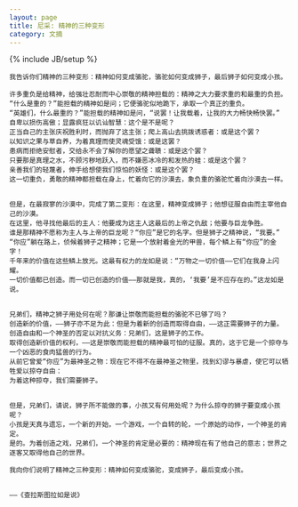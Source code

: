 ```yaml
---
layout: page
title: 尼采: 精神的三种变形
category: 文摘
---
```

{% include JB/setup %}

    我告诉你们精神的三种变形：精神如何变成骆驼，骆驼如何变成狮子，最后狮子如何变成小孩。
    
	许多重负是给精神，给强壮忍耐而中心崇敬的精神担载的：精神之大力要求重的和最重的负担。
    “什么是重的？”能担载的精神如是问；它便骆驼似地跪下，承取一个真正的重负。
    “英雄们，什么最重的？”能担载的精神如是问，“说罢！让我载着，让我的大力畅快畅快罢。”
    自卑以损伤高傲；显露疯狂以讥讪智慧：这个是不是呢？   
    正当自己的主张庆祝胜利时，而抛弃了这主张；爬上高山去挑拨诱惑者：或是这个罢？
    以知识之果与草自养，为着真理而使灵魂受饿：或是这罢？
    患病而拒绝安慰者，交给永不会了解你的愿望之聋聩：或是这个罢？
    只要那是真理之水，不顾污秽地跃入，而不嫌恶冰冷的和发热的蛙：或是这个罢？
    亲善我们的轻蔑者，伸手给想使我们惊怕的妖怪：或是这个罢？
    这一切重负，勇敢的精神都担载在身上，忙着向它的沙漠去，象负重的骆驼忙着向沙漠去一样。

	
    但是，在最寂寥的沙漠中，完成了第二变形：在这里，精神变成狮子；他想征服自由而主宰他自己的沙漠。
    在这里，他寻找他最后的主人：他要成为这主人这最后的上帝之仇敌；他要与巨龙争胜。
    谁是那精神不愿称为主人与上帝的巨龙呢？“你应”是它的名字。但是狮子之精神说，“我要。”
    “你应”躺在路上，侦候着狮子之精神；它是一个放射着金光的甲兽，每个鳞上有“你应”的金字！
    千年来的价值在这些鳞上放光。这最有权力的龙如是说：“万物之一切价值——它们在我身上闪耀。
    一切价值都已创造。而一切已创造的价值——那就是我，真的，‘我要’是不应存在的。”这龙如是说。


    兄弟们，精神之狮子用处何在呢？那谦让崇敬而能担载的骆驼不已够了吗？
    创造新的价值，——狮子亦不足为此：但是为着新的创造而取得自由，——这正需要狮子的力量。
    创造自由和一个神圣的否定以对抗义务：兄弟们，这是狮子的工作。
    取得创造新价值的权利，——这是崇敬而能担载的精神最可怕的征服。真的，这于它是一个掠夺与一个凶恶的食肉猛兽的行为。
    从前它曾爱“你应”为最神圣之物：现在它不得不在最神圣之物里，找到幻谬与暴虐，使它可以牺牲爱以掠夺自由：
    为着这种掠夺，我们需要狮子。
	
	
    但是，兄弟们，请说，狮子所不能做的事，小孩又有何用处呢？为什么掠夺的狮子要变成小孩呢？
    小孩是天真与遗忘，一个新的开始，一个游戏，一个自转的轮，一个原始的动作，一个神圣的肯定。
    是的。为着创造之戏，兄弟们，一个神圣的肯定是必要的：精神现在有了他自己的意志；世界之逐客又取得他自己的世界。

    我向你们说明了精神之三种变形：精神如何变成骆驼，变成狮子，最后变成小孩。

                                                                            ——《查拉斯图拉如是说》
